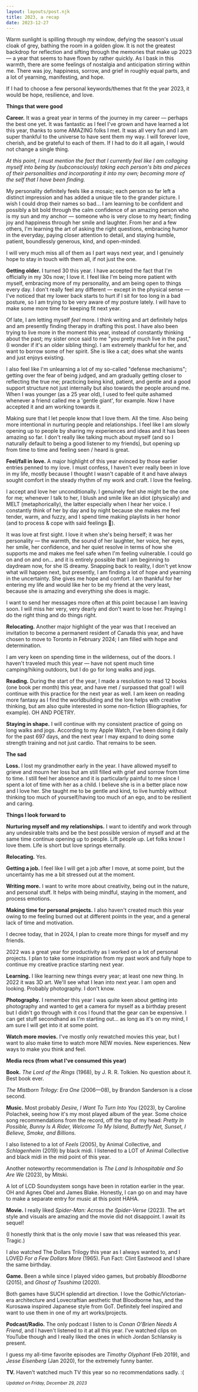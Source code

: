 ```yaml
---
layout: layouts/post.njk
title: 2023, a recap
date: 2023-12-27
---
```

Warm sunlight is spilling through my window, defying the season's usual cloak of grey, bathing the room in a golden glow. It is not the greatest backdrop for reflection and sifting through the memories that make up 2023 — a year that seems to have flown by rather quickly. As I bask in this warmth, there are some feelings of nostalgia and anticipation stirring within me. There was joy, happiness, sorrow, and grief in roughly equal parts, and a lot of yearning, manifesting, and hope.

If I had to choose a few personal keywords/themes that fit the year 2023, it would be hope, resilience, and love.

**Things that were good** 

**Career.** It was a great year in terms of the journey in my career — perhaps the best one yet. It was fantastic as I feel I've grown and have learned a lot this year, thanks to some AMAZING folks I met. It was all very fun and I am super thankful to the universe to have sent them my way. I will forever love, cherish, and be grateful to each of them. If I had to do it all again, I would not change a single thing.

_At this point, I must mention the fact that I currently feel like I am collaging myself into being by (subconsciously) taking each person's bits and pieces of their personalities and incorporating it into my own; becoming more of the self that I have been finding._

My personality definitely feels like a mosaic; each person so far left a distinct impression and has added a unique tile to the grander picture. I wish I could drop their names so bad... I am learning to be confident and possibly a bit bold through the calm confidence of an amazing person who is my sun and my anchor — someone who is very close to my heart; finding joy and happiness through her smile and laughter. From her and a few others, I'm learning the art of asking the right questions, embracing humor in the everyday, paying closer attention to detail, and staying humble, patient, boundlessly generous, kind, and open-minded.

I will very much miss all of them as I part ways next year, and I genuinely hope to stay in touch with them all, if not just the one.

**Getting older.** I turned 30 this year. I have accepted the fact that I'm officially in my 30s now; I love it. I feel like I'm being more patient with myself, embracing more of my personality, and am being open to things every day. I don't really feel any different — except in the physical sense — I've noticed that my lower back starts to hurt if I sit for too long in a bad posture, so I am trying to be very aware of my posture lately. I will have to make some more time for keeping fit next year. 

Of late, I am letting myself _feel_ more. I think writing and art definitely helps and am presently finding therapy in drafting this post. I have also been trying to live more in the moment this year, instead of constantly thinking about the past; my sister once said to me "you pretty much live in the past," (I wonder if it's an older sibling thing). I am extremely thankful for her, and want to borrow some of her spirit. She is like a cat; does what she wants and just enjoys existing.

I also feel like I'm unlearning a lot of my so-called "defense mechanisms"; getting over the fear of being judged, and am gradually getting closer to reflecting the true me; practicing being kind, patient, and gentle and a good support structure not just internally but also towards the people around me. When I was younger (as a 25 year old), I used to feel quite ashamed whenever a friend called me a 'gentle giant', for example. Now I have accepted it and am working towards it.

Making sure that I let people know that I love them. All the time. Also being more intentional in nurturing people and relationships. I feel like I am slowly opening up to people by sharing my experiences and ideas and it has been amazing so far. I don't really like talking much about myself (and so I naturally default to being a good listener to my friends), but opening up from time to time and feeling seen / heard is great. 

**Feel/fall in love.** A major highlight of this year evinced by those earlier entries penned to my love. I must confess, I haven't ever really been in love in my life, mostly because I thought I wasn't capable of it and have always sought comfort in the steady rhythm of my work and craft. I love the feeling. 

I accept and love her unconditionally. I genuinely feel she might be the one for me; whenever I talk to her, I blush and smile like an idiot (physically) and MELT (metaphorically), the latter especially when I hear her voice. I constantly think of her by day and by night because she makes me feel tender, warm, and fuzzy, and I spend time making playlists in her honor (and to process & cope with said feelings 🫠). 
 
It was love at first sight. I love it when she's being herself; it was her personality — the warmth, the sound of her laughter, her voice, her eyes, her smile, her confidence, and her quiet resolve in terms of how she supports me and makes me feel safe when I'm feeling vulnerable. I could go on and on and on... and it is entirely possible that I am beginning to daydream now, for she IS dreamy. Snapping back to reality, I don't yet know what will happen next, but presently, I am finding a lot of hope and yearning in the uncertainty. She gives me hope and comfort. I am thankful for her entering my life and would like her to be my friend at the very least, because she is amazing and everything she does is magic.

I want to send her messages more often at this point because I am leaving soon. I will miss her very, very dearly and don't want to lose her. Praying I do the right thing and do things right.

**Relocating.** Another major highlight of the year was that I received an invitation to become a permanent resident of Canada this year, and have chosen to move to Toronto in February 2024; I am filled with hope and determination.

I am very keen on spending time in the wilderness, out of the doors. I haven't traveled much this year — have not spent much time camping/hiking outdoors, but I do go for long walks and jogs.

**Reading.** During the start of the year, I made a resolution to read 12 books (one book per month) this year, and have met / surpassed that goal! I will continue with this practice for the next year as well. I am keen on reading more fantasy as I find the worldbuilding and the lore helps with creative thinking, but am also quite interested in some non-fiction (Biographies, for example). OH AND POETRY.

**Staying in shape.** I will continue with my consistent practice of going on long walks and jogs. According to my Apple Watch, I've been doing it daily for the past 697 days, and the next year I may expand to doing some strength training and not just cardio. That remains to be seen.

**The sad**

**Loss.** I lost my grandmother early in the year. I have allowed myself to grieve and mourn her loss but am still filled with grief and sorrow from time to time. I still feel her absence and it is particularly painful to me since I spent a lot of time with her as a child. I believe she is in a better place now and I love her. She taught me to be gentle and kind, to live humbly without thinking too much of yourself/having too much of an ego, and to be resilient and caring.

**Things I look forward to**

**Nurturing myself and my relationships.** I want to identify and work through any undesirable traits and be the best possible version of myself and at the same time continue opening up to people. Lift people up. Let folks know I love them. Life is short but love springs eternally.

**Relocating.** Yes.

**Getting a job.** I feel like I will get a job after I move, at some point, but the uncertainty has me a bit stressed out at the moment.

**Writing more.** I want to write more about creativity, being out in the nature, and personal stuff. It helps with being mindful, staying in the moment, and process emotions.

**Making time for personal projects.** I also haven't created much this year owing to me feeling burned out at different points in the year, and a general lack of time and motivation.

I decree today, that in 2024, I plan to create more things for myself and my friends.

2022 was a great year for productivity as I worked on a lot of personal projects. I plan to take some inspiration from my past work and fully hope to continue my creative practice starting next year.

**Learning.** I like learning new things every year; at least one new thing. In 2022 it was 3D art. We'll see what I lean into next year. I am open and looking. Probably photography. I don't know.

**Photography.** I remember this year I was quite keen about getting into photography and wanted to get a camera for myself as a birthday present but I didn't go through with it cos I found that the gear can be expensive. I can get stuff secondhand as I'm starting out... as long as it's on my mind, I am sure I will get into it at some point.

**Watch more movies.** I've mostly only rewatched movies this year, but I want to also make time to watch more NEW movies. New experiences. New ways to make you think and feel. 

**Media recs (from what I've consumed this year)**

**Book.** _The Lord of the Rings_ (1968), by J. R. R. Tolkien. No question about it. Best book ever. 

_The Mistborn Trilogy: Era One_ (2006—08), by Brandon Sanderson is a close second.

**Music.** Most probably _Desire, I Want To Turn Into You_ (2023), by Caroline Polachek, seeing how it's my most played album of the year. Some choice song recommendations from the record, off the top of my head: _Pretty In Possible, Bunny Is A Rider, Welcome To My Island, Butterfly Net, Sunset, I Believe, Smoke, and Billions._

I also listened to a lot of _Feels_ (2005), by Animal Collective, and _Schlagenheim_ (2019) by black midi. I listened to a LOT of Animal Collective and black midi in the mid point of this year.

Another noteworthy recommendation is _The Land Is Inhospitable and So Are We_ (2023), by Mitski. 

A lot of LCD Soundsystem songs have been in rotation earlier in the year. OH and Agnes Obel and James Blake. Honestly, I can go on and may have to make a separate entry for music at this point HAHA.

**Movie.** I really liked _Spider-Man: Across the Spider-Verse_ (2023). The art style and visuals are amazing and the movie did not disappoint. I await its sequel!

(I honestly think that is the only movie I saw that was released this year. Tragic.)

I also watched The Dollars Trilogy this year as I always wanted to, and I LOVED _For a Few Dollars More_ (1965). Fun Fact: Clint Eastwood and I share the same birthday.

**Game.** Been a while since I played video games, but probably _Bloodborne_ (2015), and _Ghost of Tsushima_ (2020). 

Both games have SUCH splendid art direction. I love the Gothic/Victorian-era architecture and Lovecraftian aesthetic that Bloodborne has, and the Kurosawa inspired Japanese style from GoT. Definitely feel inspired and want to use them in one of my art works/projects.

**Podcast/Radio.** The only podcast I listen to is _Conan O'Brien Needs A Friend_, and I haven't listened to it at all this year. I've watched clips on YouTube though and I really liked the ones in which Jordan Schlansky is present.

I guess my all-time favorite episodes are _Timothy Olyphant_ (Feb 2019), and _Jesse Eisenberg_ (Jan 2020), for the extremely funny banter.

**TV.** Haven't watched much TV this year so no recommendations sadly. :(

<small>_Updated on Friday, December 29, 2023_</small>